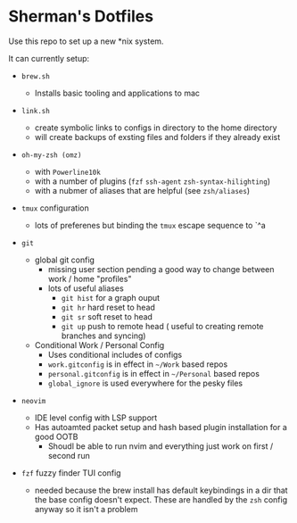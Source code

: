 # Sherman's Dotfiles

Use this repo to set up a new *nix system. 

It can currently setup:

* `brew.sh`
    * Installs basic tooling and applications to mac
* `link.sh`
    * create symbolic links to configs in directory to the home directory
    * will create backups of exsting files and folders if they already exist
* `oh-my-zsh (omz)`  
    * with `Powerline10k`
    * with a number of plugins (`fzf` `ssh-agent` `zsh-syntax-hilighting`) 
    * with a nubmer of aliases that are helpful (see `zsh/aliases`)
* `tmux` configuration
    * lots of preferenes but binding the `tmux` escape sequence to `^a
* `git`
    * global git config 
        * missing user section pending a good way to change between work / home "profiles"
        * lots of useful aliases
            * `git hist` for a graph ouput
            * `git hr` hard reset to head
            * `git sr` soft reset to head
            * `git up` push to remote head ( useful to creating remote branches and syncing)
    * Conditional Work / Personal Config
        * Uses conditional includes of configs
        * `work.gitconfig` is in effect in `~/Work` based repos
        * `personal.gitconfig` is in effect in `~/Personal` based repos
        * `global_ignore` is used everywhere for the pesky files
* `neovim`
    * IDE level config with LSP support 
    * Has autoamted packet setup and hash based plugin installation for a good OOTB 
        * Shoudl be able to run nvim and everything just work on first / second run 

*  `fzf` fuzzy finder TUI config
    * needed because the brew install has default keybindings in a dir that the base config doesn't expect. These are handled by the `zsh` config anyway so it isn't a problem
